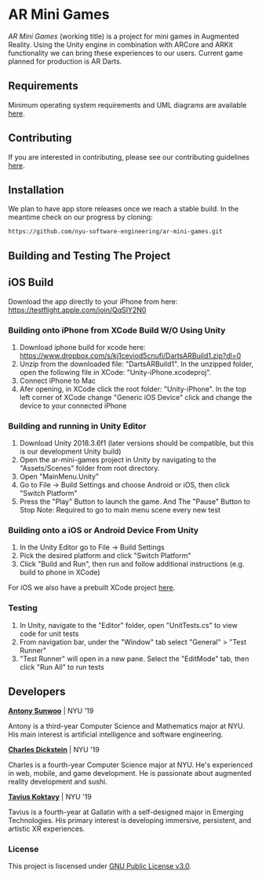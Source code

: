 # AR Mini Games
_AR Mini Games_ (working title) is a project for mini games in Augmented Reality. Using the Unity engine in combination with ARCore and ARKit functionality we can bring these experiences to our users. Current game planned for production is AR Darts.

## Requirements
Minimum operating system requirements and UML diagrams are available [here](https://github.com/nyu-software-engineering/ar-mini-games/blob/master/REQUIREMENTS.md).

## Contributing
If you are interested in contributing, please see our contributing guidelines [here](https://github.com/nyu-software-engineering/ar-mini-games/blob/master/CONTRIBUTING.md).

## Installation
We plan to have app store releases once we reach a stable build. In the meantime check on our progress by cloning:
```
https://github.com/nyu-software-engineering/ar-mini-games.git
```
## Building and Testing The Project

## iOS Build 
Download the app directly to your iPhone from here: https://testflight.apple.com/join/QqSIY2N0

### Building onto iPhone from XCode Build W/O Using Unity  
1. Download iphone build for xcode here: https://www.dropbox.com/s/kj1ceviod5cnufi/DartsARBuild1.zip?dl=0
2. Unzip from the downloaded file: "DartsARBuild1". In the unzipped folder, open the following file in XCode: "Unity-iPhone.xcodeproj".
3. Connect iPhone to Mac
4. Afer opening, in XCode click the root folder: "Unity-iPhone". In the top left corner of XCode change "Generic  iOS Device" click and change the  device  to your connected iPhone

### Building and running in Unity Editor
1. Download Unity 2018.3.6f1 (later versions should be compatible, but this is our development Unity build) 
2. Open the ar-mini-games project in Unity by navigating to the "Assets/Scenes" folder from root directory.
3. Open "MainMenu.Unity"
4. Go to File -> Build Settings and choose Android or iOS, then click "Switch Platform"
5. Press the "Play" Button to launch the game. And The "Pause" Button to Stop
Note: Required to go to main menu scene every new test

### Building onto a iOS or Android Device From Unity 
1. In the Unity Editor go to File -> Build Settings
2. Pick the desired platform and click "Switch Platform"
3. Click "Build and Run", then run and follow additional instructions (e.g. build to phone in XCode)

For iOS we also have a prebuilt XCode project [here](https://www.dropbox.com/s/kj1ceviod5cnufi/DartsARBuild1.zip?dl=0).


### Testing
1. In Unity, navigate to the "Editor" folder, open "UnitTests.cs" to view code for unit tests 
2. From navigation bar, under the "Window" tab select "General" > "Test Runner"
3. "Test Runner" will open in a new pane. Select the "EditMode" tab, then click "Run All" to run tests  

## Developers
[**Antony Sunwoo**](https://github.com/asunwoo98) | NYU '19

Antony is a third-year Computer Science and Mathematics major at NYU. His main interest is artificial intelligence and software engineering.

[**Charles Dickstein**](https://github.com/charleswdickstein) | NYU '19

Charles is a fourth-year Computer Science major at NYU. He's experienced in web, mobile, and game development. He is passionate about augmented reality development and sushi. 

[**Tavius Koktavy**](https://github.com/kotavy) | NYU '19

Tavius is a fourth-year at Gallatin with a self-designed major in Emerging Technologies. His primary interest is developing immersive, persistent, and artistic XR experiences.

### License
This project is liscensed under [GNU Public License v3.0](https://github.com/nyu-software-engineering/ar-mini-games/blob/master/LICENSE).
